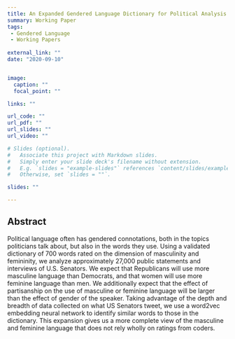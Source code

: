 ```yaml
---
title: An Expanded Gendered Language Dictionary for Political Analysis
summary: Working Paper
tags:
 - Gendered Language
 - Working Papers
  
external_link: ""
date: "2020-09-10"


image: 
  caption: ""
  focal_point: ""

links: ""

url_code: ""
url_pdf: ""
url_slides: ""
url_video: ""

# Slides (optional).
#   Associate this project with Markdown slides.
#   Simply enter your slide deck's filename without extension.
#   E.g. `slides = "example-slides"` references `content/slides/example-slides.md`.
#   Otherwise, set `slides = ""`.

slides: ""

---
```


## Abstract
Political language often has gendered connotations, both in the topics politicians talk about, but also in the words they use. Using a validated dictionary of 700 words rated on the dimension of masculinity and femininity, we analyze approximately 27,000 public statements and interviews of U.S. Senators. We expect that Republicans will use more masculine language than Democrats, and that women will use more feminine language than men. We additionally expect that the effect of partisanship on the use of masculine or feminine language will be larger than the effect of gender of the speaker. Taking advantage of the depth and breadth of data collected on what US Senators tweet, we use a word2vec embedding neural network to identify similar words to those in the dictionary. This expansion gives us a more complete view of the masculine and feminine language that does not rely wholly on ratings from coders.
